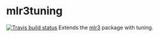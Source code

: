 # mlr3tuning

[![Travis build status](https://travis-ci.org/mlr-org/mlr3tuning.svg?branch=master)](https://travis-ci.org/mlr-org/mlr3tuning)
Extends the [mlr3](https://github.com/mlr-org/mlr3) package with tuning.
